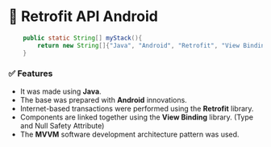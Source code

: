 # 🫶 Retrofit API Android 

```java
    public static String[] myStack(){
        return new String[]{"Java", "Android", "Retrofit", "View Binding", "MVVM"};
    }
```

### ✅ Features
- It was made using **Java**.
- The base was prepared with **Android** innovations.
- Internet-based transactions were performed using the **Retrofit** library.
- Components are linked together using the **View Binding** library. (Type and Null Safety Attribute)
- The **MVVM** software development architecture pattern was used.
